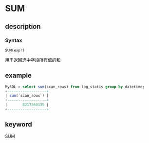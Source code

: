 
# SUM

## description

### Syntax

`SUM(expr)`

用于返回选中字段所有值的和

## example

```SQL
MySQL > select sum(scan_rows) from log_statis group by datetime;
+------------------+
| sum(`scan_rows`) |
+------------------+
|       8217360135 |
+------------------+
```

## keyword

SUM
